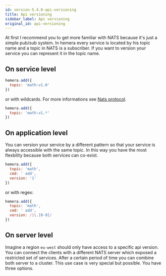 ```yaml
---
id: version-5.4.0-api-versioning
title: Api versioning
sidebar_label: Api versioning
original_id: api-versioning
---
```


At first I recommend you to get more familiar with NATS because it's just a simple pub/sub system. In hemera every service is located by his topic name and a topic in NATS is a subscriber.
If you want to version your service you can represent it in the topic name.

## On service level

```js
hemera.add({
  topic: 'math:v1.0'
})
```

or with wildcards. For more informations see [Nats protocol](https://nats.io/documentation/internals/nats-protocol/).

```js
hemera.add({
  topic: 'math:v1.*'
})
```

## On application level

You can version your service by a different pattern so that your service is always accessible with the same topic. In this way you have the most flexbility because both services can co-exist.

```js
hemera.add({
  topic: 'math',
  cmd: ' add',
  version: '1'
})
```

or with regex:

```js
hemera.add({
  topic: 'math',
  cmd: ' add',
  version: /1\.[0-9]/
})
```

## On server level

Imagine a region `eu-west` should only have access to a specific api version. You can connect the clients with a different NATS server which exposed a restricted set of services. After a certain period of time you can combine both server to a cluster. This use case is very special but possible. You have three options.
